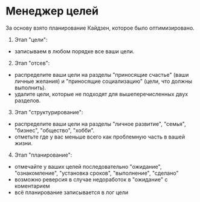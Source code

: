 # Менеджер целей

За основу взято планирование Кайдзен, которое было оптимизировано.

1. Этап "цели":
- записываем в любом порядке все ваши цели.
2. Этап "отсев":
- распределите ваши цели на разделы "приносящие счастье" (ваши личные желания) и "приносящие социализацию" (цели, что должны выполнить).
- удалите цели, которые не подходят для вышеперечисленных двух разделов.
3. Этап "структурирование":
- распределите ваши цели на разделы "личное развитие", "семья", "бизнес", "общество", "хобби".
- отметьте где у вас меньше всего как проблемную часть в вашей жизни.
4. Этап "планирование":
- отмечайте у ваших целей последовательно "ожидание", "ознакомление", "установка сроков", "выполнение", "сделано"
- возможно реверсия в случае недоработок в "ожидание" с коментарием
- всё планирование записывается в лог цели
